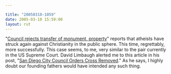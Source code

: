 ```yaml
---

title: "20050310-1059"
date: 2005-03-10 15:59:00
layout: rut
---
```


<p> "<a href="http://www.signonsandiego.com/news/metro/20050309-9999-7n9cross.html">Council
rejects transfer of monument, property</a>" reports that atheists
have struck again against Christianity in the public sphere.
This time, regrettably, more successfully.  This case seems,
to me, very similar to the pair currently in the US Supreme
Court.  David Limbaugh alerted me to this article in his post, "<a href="http://www.davidlimbaugh.com/mt/archives/2005/03/san_diego_city.html">San
Diego City Council Orders Cross Removed</a>."  As he says, I highly
doubt our founding fathers would have intended any such thing.</p>

